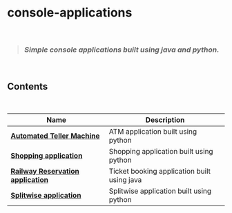 # console-applications

 <br>

> ### _Simple console applications built using java and python._

 <br>

## Contents

<br>

<div align = "center">

| <div align = "center">Name </div>                                                                                               | <div align = "center">Description</div>     |
| ------------------------------------------------------------------------------------------------------------------------------- | ------------------------------------------- |
| **[Automated Teller Machine](https://github.com/HariKrishna-28/console-applications/blob/main/automated_teller_machine.py)**    | ATM application built using python          |
| **[Shopping application](https://github.com/HariKrishna-28/console-applications/blob/main/shopping_application.py)**            | Shopping application built using python     |
| **[Railway Reservation application](https://github.com/HariKrishna-28/console-applications/blob/main/railwayReservation.java)** | Ticket booking application built using java |
| **[Splitwise application](https://github.com/HariKrishna-28/console-applications/blob/main/splitwise.py)**                      | Splitwise application built using python    |

</div>
<br>
